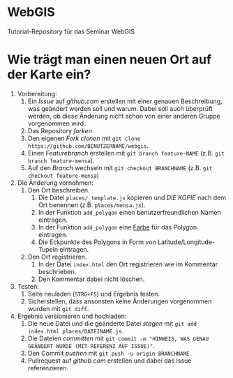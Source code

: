 # WebGIS

Tutorial-Repository für das Seminar WebGIS


# Wie trägt man einen neuen Ort auf der Karte ein?

1. Vorbereitung:
    1. Ein *Issue* auf *github.com* erstellen mit einer genauen Beschreibung, was geändert werden soll und warum.
        Dabei soll auch überprüft werden, ob diese Änderung nicht schon von einer anderen Gruppe vorgenommen wird.
    2. Das Repository *forken*
    3. Den eigenen *Fork* *clonen* mit `git clone https://github.com/BENUTZERNAME/webgis`.
    4. Einen *Featurebranch* erstellen mit `git branch feature-NAME` (z.B. `git branch feature-mensa`).
    5. Auf den *Branch* wechseln mit `git checkout BRANCHNAME` (z.B. `git checkout feature-mensa`)
2. Die Änderung vornehmen:
    1. Den Ort beschreiben.
        1. Die Datei `places/_template.js` kopieren und *DIE KOPIE* nach dem Ort benennen (z.B. `places/mensa.js`).
        2. In der Funktion `add_polygon` einen benutzerfreundlichen Namen eintragen.
        3. In der Funktion `add_polygon` eine [Farbe](https://www.w3schools.com/cssref/css_colors.asp) für das Polygon eintragen.
        4. Die Eckpunkte des Polygons in Form von Latitude/Longitude-Tupeln eintragen.
    2. Den Ort registrieren.
        1. In der Datei `index.html` den Ort registrieren wie im Kommentar beschrieben.
        2. Den Kommentar dabei nicht löschen.
3. Testen:
    1. Seite neuladen (`STRG+F5`) und Ergebnis testen.
    2. Sicherstellen, dass ansonsten keine Änderungen vorgenommen wurden mit `git diff`.
4. Ergebnis versionieren und hochladen:
    1. Die neue Datei und die geänderte Datei *stagen* mit `git add index.html places/DATEINAME.js`.
    2. Die Dateien *committen* mit `git commit -m "HINWEIS, WAS GENAU GEÄNDERT WURDE (MIT REFERENZ AUF ISSUE)"`.
    3. Den Commit *pushen* mit `git push -u origin BRANCHNAME`.
    4. Pullrequest auf *github.com* erstellen und dabei das Issue referenzieren.
